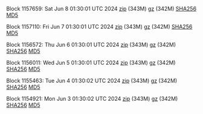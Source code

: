 Block 1157659: Sat Jun  8 01:30:01 UTC 2024 [zip](https://files.01coin.io/mainnet/2024-06-08/bootstrap.dat.zip) (343M) [gz](https://files.01coin.io/mainnet/2024-06-08/bootstrap.dat.tar.gz) (342M) [SHA256](https://files.01coin.io/mainnet/2024-06-08/sha256.txt) [MD5](https://files.01coin.io/mainnet/2024-06-08/md5.txt)

Block 1157110: Fri Jun  7 01:30:01 UTC 2024 [zip](https://files.01coin.io/mainnet/2024-06-07/bootstrap.dat.zip) (343M) [gz](https://files.01coin.io/mainnet/2024-06-07/bootstrap.dat.tar.gz) (342M) [SHA256](https://files.01coin.io/mainnet/2024-06-07/sha256.txt) [MD5](https://files.01coin.io/mainnet/2024-06-07/md5.txt)

Block 1156572: Thu Jun  6 01:30:01 UTC 2024 [zip](https://files.01coin.io/mainnet/2024-06-06/bootstrap.dat.zip) (343M) [gz](https://files.01coin.io/mainnet/2024-06-06/bootstrap.dat.tar.gz) (342M) [SHA256](https://files.01coin.io/mainnet/2024-06-06/sha256.txt) [MD5](https://files.01coin.io/mainnet/2024-06-06/md5.txt)

Block 1156011: Wed Jun  5 01:30:01 UTC 2024 [zip](https://files.01coin.io/mainnet/2024-06-05/bootstrap.dat.zip) (343M) [gz](https://files.01coin.io/mainnet/2024-06-05/bootstrap.dat.tar.gz) (342M) [SHA256](https://files.01coin.io/mainnet/2024-06-05/sha256.txt) [MD5](https://files.01coin.io/mainnet/2024-06-05/md5.txt)

Block 1155463: Tue Jun  4 01:30:02 UTC 2024 [zip](https://files.01coin.io/mainnet/2024-06-04/bootstrap.dat.zip) (343M) [gz](https://files.01coin.io/mainnet/2024-06-04/bootstrap.dat.tar.gz) (342M) [SHA256](https://files.01coin.io/mainnet/2024-06-04/sha256.txt) [MD5](https://files.01coin.io/mainnet/2024-06-04/md5.txt)

Block 1154921: Mon Jun  3 01:30:02 UTC 2024 [zip](https://files.01coin.io/mainnet/2024-06-03/bootstrap.dat.zip) (343M) [gz](https://files.01coin.io/mainnet/2024-06-03/bootstrap.dat.tar.gz) (342M) [SHA256](https://files.01coin.io/mainnet/2024-06-03/sha256.txt) [MD5](https://files.01coin.io/mainnet/2024-06-03/md5.txt)
